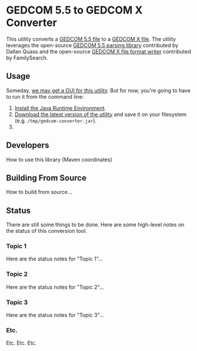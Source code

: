 GEDCOM 5.5 to GEDCOM X Converter
================================

This utility converts a [GEDCOM 5.5 file](http://www.gedcomx.org/GEDCOM-5.5.1.pdf) to a
[GEDCOM X file](https://github.com/FamilySearch/gedcomx/blob/master/specifications/file-format-specification.md).
The utility leverages the open-source [GEDCOM 5.5 parsing library](https://github.com/DallanQ/GEDCOM)
contributed by Dallan Quass and the open-source [GEDCOM X file format writer](https://github.com/FamilySearch/gedcomx-fileformat-java)
contributed by FamilySearch.

## Usage

Someday, [we may get a GUI for this utility](https://github.com/FamilySearch/gedcom5-conversion/issues/1).
But for now, you're going to have to run it from the command line:

1. [Install the Java Runtime Environment](http://java.com/en/download/index.jsp).
2. [Download the latest version of the utility]() and save it on your filesystem (e.g. `/tmp/gedcom-converter.jar`).
3.

## Developers

How to use this library (Maven coordinates)

## Building From Source

How to build from source...

## Status

There are still some things to be done. Here are some high-level notes on the status of this conversion tool.

### Topic 1

Here are the status notes for "Topic 1"...

### Topic 2

Here are the status notes for "Topic 2"...

### Topic 3

Here are the status notes for "Topic 3"...

### Etc.

Etc. Etc. Etc.